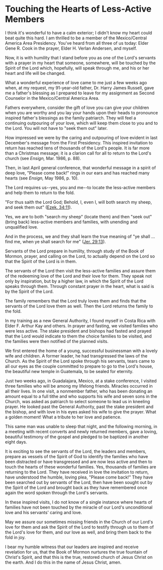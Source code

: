# Touching the Hearts of Less-Active Members

I think it's wonderful to have a calm exterior; I didn't know my heart could
beat quite this hard. I am thrilled to be a member of the Mexico/Central
America Area Presidency. You've heard from all three of us today: Elder Gene
R. Cook in the prayer, Elder H. Verlan Andersen, and myself.

Now, it is with humility that I stand before you as one of the Lord's servants
with a prayer in my heart that someone, somewhere, will be touched by the
Spirit of the Lord which, hopefully, will speak through me, and his or her
heart and life will be changed.

What a wonderful experience of love came to me just a few weeks ago when, at
my request, my 91-year-old father, Dr. Harry James Russell, gave me a father's
blessing as I prepared to leave for my assignment as Second Counselor in the
Mexico/Central America Area.

Fathers everywhere, consider the gift of love you can give your children when
you are worthy and you lay your hands upon their heads to pronounce inspired
father's blessings as the family patriarch. They will feel a continuing
outpouring of your love, which will keep them close to you and to the Lord.
You will not have to "seek them out" later.

How impressed we were by the caring and outpouring of love evident in last
December's message from the First Presidency. This inspired invitation to
return has reached tens of thousands of the Lord's people. It is far more than
a Christmas message; it is a clarion call for all to return to the Lord's
church (see _Ensign,_ Mar. 1986, p. 88).

Then, in last April general conference, that wonderful message in a spirit of
deep love, "Please come back!" rings in our ears and has reached many hearts
(see _Ensign,_ May 1986, p. 10).

The Lord requires us--yes, you and me--to locate the less-active members and
help them to return to the fold.

"For thus saith the Lord God; Behold, I, even I, will both search my sheep,
and seek them out" ([Ezek.
34:11](https://www.lds.org/scriptures/ot/ezek/34.11?lang=eng#10)).

Yes, we are to both "search my sheep" (locate them) and then "seek out" (bring
back) less-active members and families, with unending and unqualified love.

And in the process, we and they shall learn the true meaning of "ye shall ...
find me, when ye shall search for me" ([Jer.
29:13](https://www.lds.org/scriptures/ot/jer/29.13?lang=eng#12)).

Servants of the Lord prepare in humility, through study of the Book of Mormon,
prayer, and calling on the Lord, to actually depend on the Lord so that the
Spirit of the Lord is in them.

The servants of the Lord then visit the less-active families and assure them
of the redeeming love of the Lord and their love for them. They speak not only
by inspiration, but by a higher law, in which the Spirit of the Lord speaks
through them. Through constant prayer in the heart, what is said is by the
Spirit of the Lord.

The family remembers that the Lord truly loves them and finds that the
servants of the Lord love them as well. Then the Lord returns the family to
the fold.

In my training as a new General Authority, I found myself in Costa Rica with
Elder F. Arthur Kay and others. In prayer and fasting, we visited families who
were less active. The stake president and bishops had fasted and prayed that
the Lord would indicate to them the choice families to be visited, and the
families were then notified of the planned visits.

We first entered the home of a young, successful businessman with a lovely
wife and children. A former leader, he had transgressed the laws of the
Church. As the Spirit of the Lord spoke through his servants, tears came to
all our eyes as the couple committed to prepare to go to the Lord's house, the
beautiful new temple in Guatemala, to be sealed for eternity.

Just two weeks ago, in Guadalajara, Mexico, at a stake conference, I visited
three families who will be among my lifelong friends. Miracles occurred in all
their lives. In one visit, a nonmember father, who has been donating an amount
equal to a full tithe and who supports his wife and seven sons in the Church,
was asked as patriarch to select someone to lead us in kneeling prayer. He
looked past the General Authority, past the stake president and the bishop,
and with love in his eyes asked his wife to give the prayer. What a golden
moment! What a tribute to her love and patience.

This same man was unable to sleep that night, and the following morning, in a
meeting with recent converts and newly returned members, gave a loving,
beautiful testimony of the gospel and pledged to be baptized in another eight
days.

It is exciting to see the servants of the Lord, the leaders and members,
prepare as vessels of the Spirit of God to identify the families who have been
distracted or have transgressed and are now less active and then to touch the
hearts of these wonderful families. Yes, thousands of families are returning
to the Lord. They have received in love the invitation to return, have
understood the humble, loving plea, "Please come back!" They have been
searched out by servants of the Lord, then have been sought out by the Spirit
of the Lord and brought back as they have remembered once again the word
spoken through the Lord's servants.

In these inspired visits, I do not know of a single instance where hearts of
families have not been touched by the miracle of our Lord's unconditional love
and his servants' caring and love.

May we assure our sometimes missing friends in the Church of our Lord's love
for them and ask the Spirit of the Lord to testify through us to them of the
Lord's love for them, and our love as well, and bring them back to the fold in
joy.

I bear my humble witness that our leaders are inspired and receive revelation
for us, that the Book of Mormon nurtures the true fountain of Christ's Spirit,
and that this is the true, restored church of Jesus Christ on the earth. And I
do this in the name of Jesus Christ, amen.

